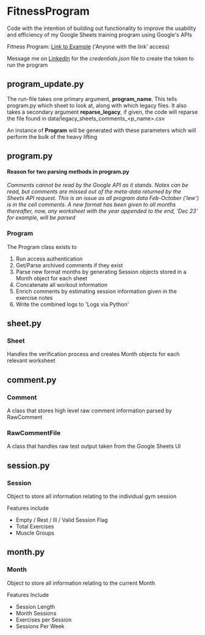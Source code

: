 # FitnessProgram
Code with the intention of building out functionality to improve the usability and efficiency of my Google Sheets training program using Google's APIs

Fitness Program: [Link to Example](https://docs.google.com/spreadsheets/d/1zIt0zCCN63AG1taKVXJ-MxmyQ0c0pjHl1Xhr7x5IDes) ('Anyone with the link' access)

Message me on [LinkedIn](https://www.linkedin.com/in/lewiswaite/) for the *credentials.json* file to create the token to run the program

## program_update.py

The run-file takes one primary argument, **program_name**. This tells program.py which sheet to look at, along with which legacy files.
It also takes a secondary argument **reparse_legacy**, if given, the code will reparse the file found in data/legacy_sheets_comments_<p_name>.csv

An instance of **Program** will be generated with these parameters which will perform the bulk of the heavy lifting

## program.py

#### Reason for two parsing methods in **program.py**

*Comments cannot be read by the Google API as it stands. Notes can be read, but comments are missed out of the meta-data returned by the Sheets API request. This is an issue as all program data Feb-October ('lew') is in the cell comments. A new format has been given to all months thereafter, now, any worksheet with the year appended to the end, 'Dec 23' for example, will be parsed*

### Program
The Program class exists to 
1. Run access authentication
2. Get/Parse archived comments if they exist
3. Parse new format months by generating Session objects stored in a Month object for each sheet
4. Concatenate all workout information
5. Enrich comments by estimating session information given in the exercise notes
6. Write the combined logs to 'Logs via Python'

## sheet.py

### Sheet
Handles the verification process and creates Month objects for each relevant worksheet

## comment.py

### Comment
A class that stores high level raw comment information parsed by RawComment
### RawCommentFile
A class that handles raw test output taken from the Google Sheets UI

## session.py

### Session
Object to store all information relating to the individual gym session

Features include  
- Empty / Rest / Ill / Valid Session Flag
- Total Exercises
- Muscle Groups

## month.py

### Month
Object to store all information relating to the current Month

Features Include
- Session Length
- Month Sessions
- Exercises per Session
- Sessions Per Week